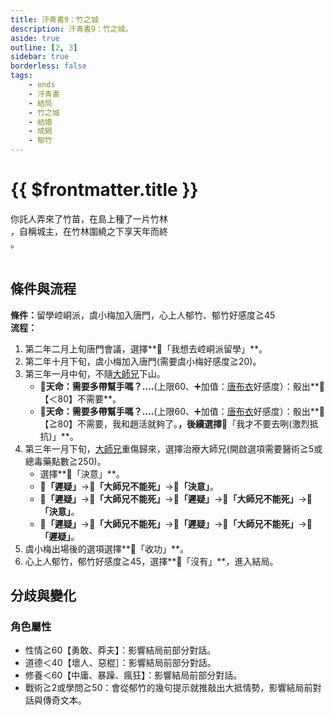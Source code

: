 ```yaml
---
title: 汗青書9：竹之城
description: 汗青書9：竹之城。
aside: true
outline: [2, 3]
sidebar: true
borderless: false
tags:
    - ends
    - 汗青書
    - 結局
    - 竹之城
    - 結婚
    - 成親
    - 郁竹
---
```


# {{ $frontmatter.title }}

<EndBackground no=9 title="竹之城">
你託人弄來了竹苗，在島上種了一片竹林<br>
，自稱城主，在竹林圍繞之下享天年而終<br>
。<br>
<br>
<!-- 此處因排版, 放入部分空行, 無理由請勿移除 -->
</EndBackground>

## 條件與流程

<b>條件：</b>留學崆峒派，<Girl3Icon>虞小梅</Girl3Icon>加入唐門，心上人<Girl6Icon>郁竹</Girl6Icon>、<Girl6Icon>郁竹</Girl6Icon>好感度≧45<br>
<b>流程：</b><br>
1. 第二年二月上旬唐門會議，選擇**📜「我想去崆峒派留學」**。
2. 第二年十月下旬，<Girl3Icon :size="`small`">虞小梅</Girl3Icon>加入唐門(需要<Girl3Icon :size="`small`">虞小梅</Girl3Icon>好感度≧20)。
3. 第三年一月中旬，不隨[大師兄](/people/characters/brother1)下山。
   + 🎲**天命：需要多帶幫手嗎？....**(上限60、➕加值：[唐布衣](/people/characters/brother1)好感度）：骰出**🧾【＜80】不需要**。
   + 🎲**天命：需要多帶幫手嗎？....**(上限60、➕加值：[唐布衣](/people/characters/brother1)好感度）：骰出**🧾【≧80】不需要，我和趙活就夠了。**，後續選擇**📖「我才不要去咧(激烈抵抗)」**。
4. 第三年一月下旬，[大師兄](/people/characters/brother1)重傷歸來，選擇治療大師兄(開啟選項需要醫術≧5或總毒藥點數≧250)。
   + 選擇**📖「決意」**。
   + **📖「遲疑」**→**📖「大師兄不能死」**→**📖「決意」**。
   + **📖「遲疑」**→**📖「大師兄不能死」**→**📖「遲疑」**→**📖「大師兄不能死」**→**📖「決意」**。
   + **📖「遲疑」**→**📖「大師兄不能死」**→**📖「遲疑」**→**📖「大師兄不能死」**→**📖「遲疑」**。
5. <Girl3Icon>虞小梅</Girl3Icon>出場後的選項選擇**📖「收功」**。
6. 心上人<Girl6Icon>郁竹</Girl6Icon>，<Girl6Icon>郁竹</Girl6Icon>好感度≧45，選擇**📖「沒有」**，進入結局。

## 分歧與變化

### 角色屬性
+ 性情≧60【勇敢、莽夫】：影響結局前部分對話。
+ 道德＜40【壞人、惡棍］：影響結局前部分對話。
+ 修養＜60【中庸、暴躁、瘋狂】：影響結局前部分對話。
+ 戰術≧2或學問≧50：會從<Girl6Icon :size="`small`">郁竹</Girl6Icon>的幾句提示就推敲出大抵情勢，影響結局前對話與傳奇文本。
